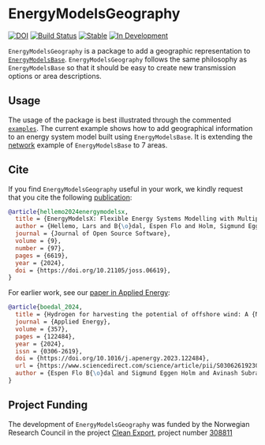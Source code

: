 # EnergyModelsGeography

[![DOI](https://joss.theoj.org/papers/10.21105/joss.06619/status.svg)](https://doi.org/10.21105/joss.06619)
[![Build Status](https://github.com/EnergyModelsX/EnergyModelsGeography.jl/workflows/CI/badge.svg)](https://github.com/EnergyModelsX/EnergyModelsGeography.jl/actions?query=workflow%3ACI)
[![Stable](https://img.shields.io/badge/docs-stable-blue.svg)](https://energymodelsx.github.io/EnergyModelsGeography.jl//stable)
[![In Development](https://img.shields.io/badge/docs-dev-blue.svg)](https://energymodelsx.github.io/EnergyModelsGeography.jl/dev/)

`EnergyModelsGeography` is a package to add a geographic representation to [`EnergyModelsBase`](https://github.com/EnergyModelsX/EnergyModelsBase.jl).
`EnergyModelsGeography` follows the same philosophy as `EnergyModelsBase` so that it should be easy to create new transmission options or area descriptions.

## Usage

The usage of the package is best illustrated through the commented [`examples`](examples).
The current example shows how to add geographical information to an energy system model built using `EnergyModelsBase`.
It is extending the [network](https://github.com/EnergyModelsX/EnergyModelsBase.jl/blob/main/examples/network.jl) example of `EnergyModelsBase` to 7 areas.

## Cite

If you find `EnergyModelsGeography` useful in your work, we kindly request that you cite the following [publication](https://doi.org/10.21105/joss.06619):

```bibtex
@article{hellemo2024energymodelsx,
  title = {EnergyModelsX: Flexible Energy Systems Modelling with Multiple Dispatch},
  author = {Hellemo, Lars and B{\o}dal, Espen Flo and Holm, Sigmund Eggen and Pinel, Dimitri and Straus, Julian},
  journal = {Journal of Open Source Software},
  volume = {9},
  number = {97},
  pages = {6619},
  year = {2024},
  doi = {https://doi.org/10.21105/joss.06619},
}
```

For earlier work, see our [paper in Applied Energy](https://www.sciencedirect.com/science/article/pii/S0306261923018482):

```bibtex
@article{boedal_2024,
  title = {Hydrogen for harvesting the potential of offshore wind: A {N}orth {S}ea case study},
  journal = {Applied Energy},
  volume = {357},
  pages = {122484},
  year = {2024},
  issn = {0306-2619},
  doi = {https://doi.org/10.1016/j.apenergy.2023.122484},
  url = {https://www.sciencedirect.com/science/article/pii/S0306261923018482},
  author = {Espen Flo B{\o}dal and Sigmund Eggen Holm and Avinash Subramanian and Goran Durakovic and Dimitri Pinel and Lars Hellemo and Miguel Mu{\~n}oz Ortiz and Brage Rugstad Knudsen and Julian Straus}
}
```

## Project Funding

The development of `EnergyModelsGeography` was funded by the Norwegian Research Council in the project [Clean Export](https://www.sintef.no/en/projects/2020/cleanexport/), project number [308811](https://prosjektbanken.forskningsradet.no/project/FORISS/308811)
